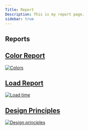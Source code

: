 ```yaml
---
Title: Report
Description: This is my report page.
sidebar: true
---
```




<!-- <div class="container">  -->
<div class="title-box">
<h2 id="reportMain">Reports</h2>
</div>

<div class="tech-box colors">
<a href = "%base_url%/analysis/colors"><h2>Color Report </h2><img src="%base_url%/assets/img/css.jpg" alt="Colors"></a>
</div>

<div class="tech-box load">
<a href = "%base_url%/analysis/load"><h2>Load Report </h2><img src="%base_url%/assets/img/sqlite.jpg" alt="Load time"></a>
</div>

<div class="tech-box design-principles">
<a href = "%base_url%/analysis/design_principles"><h2>Design Principles </h2><img src="%base_url%/assets/img/designprinciples.jpg" alt="Design principles"></a>
</div>

</div>
